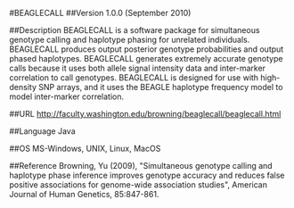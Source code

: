 #BEAGLECALL
##Version
1.0.0 (September 2010)

##Description
BEAGLECALL is a software package for simultaneous genotype calling and haplotype phasing for unrelated individuals. BEAGLECALL produces output posterior genotype probabilities and output phased haplotypes. BEAGLECALL generates extremely accurate genotype calls because it uses both allele signal intensity data and inter-marker correlation to call genotypes. BEAGLECALL is designed for use with high-density SNP arrays, and it uses the BEAGLE haplotype frequency model to model inter-marker correlation.

##URL
http://faculty.washington.edu/browning/beaglecall/beaglecall.html

##Language
Java

##OS
MS-Windows, UNIX, Linux, MacOS

##Reference
Browning, Yu (2009), "Simultaneous genotype calling and haplotype phase inference improves genotype accuracy and reduces false positive associations for genome-wide association studies", American Journal of Human Genetics, 85:847-861.

